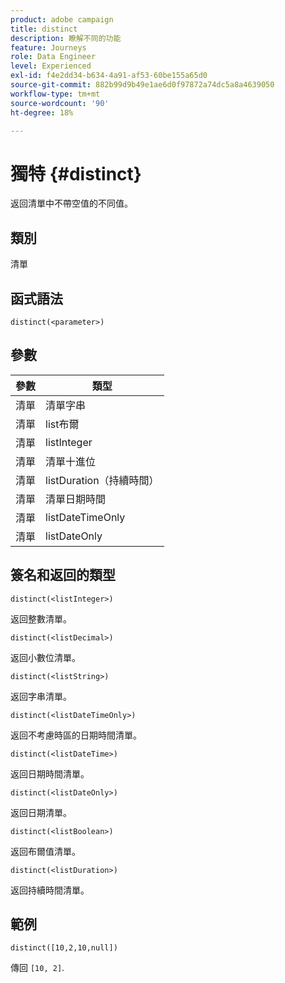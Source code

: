 ```yaml
---
product: adobe campaign
title: distinct
description: 瞭解不同的功能
feature: Journeys
role: Data Engineer
level: Experienced
exl-id: f4e2dd34-b634-4a91-af53-60be155a65d0
source-git-commit: 882b99d9b49e1ae6d0f97872a74dc5a8a4639050
workflow-type: tm+mt
source-wordcount: '90'
ht-degree: 18%

---
```


# 獨特 {#distinct}

返回清單中不帶空值的不同值。

## 類別

清單

## 函式語法

`distinct(<parameter>)`

## 參數

| 參數 | 類型 |
|-----------|------------------|
| 清單 | 清單字串 |
| 清單 | list布爾 |
| 清單 | listInteger |
| 清單 | 清單十進位 |
| 清單 | listDuration（持續時間） |
| 清單 | 清單日期時間 |
| 清單 | listDateTimeOnly |
| 清單 | listDateOnly |

## 簽名和返回的類型

`distinct(<listInteger>)`

返回整數清單。

`distinct(<listDecimal>)`

返回小數位清單。

`distinct(<listString>)`

返回字串清單。

`distinct(<listDateTimeOnly>)`

返回不考慮時區的日期時間清單。

`distinct(<listDateTime>)`

返回日期時間清單。

`distinct(<listDateOnly>)`

返回日期清單。

`distinct(<listBoolean>)`

返回布爾值清單。

`distinct(<listDuration>)`

返回持續時間清單。

## 範例

`distinct([10,2,10,null])`

傳回 `[10, 2]`.
